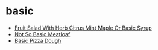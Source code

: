 # basic

 * [Fruit Salad With Herb Citrus Mint Maple Or Basic Syrup](index/f/fruit-salad-with-herb-citrus-mint-maple-or-basic-syrup-358090.json)
 * [Not So Basic Meatloaf](index/n/not-so-basic-meatloaf-355903.json)
 * [Basic Pizza Dough](index/b/basic-pizza-dough.json)
